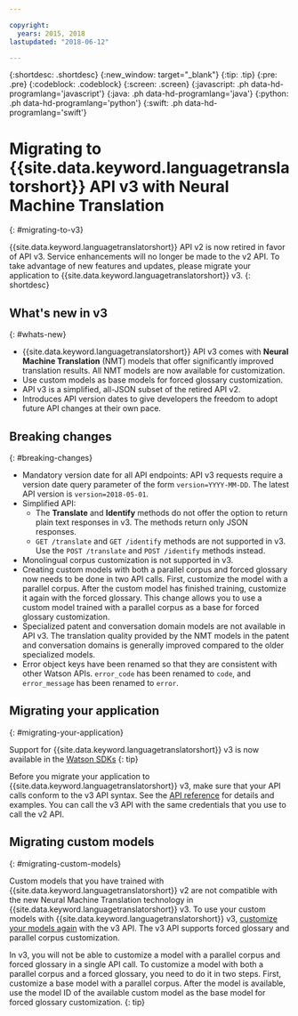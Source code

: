 ```yaml
---

copyright:
  years: 2015, 2018
lastupdated: "2018-06-12"

---
```


{:shortdesc: .shortdesc}
{:new_window: target="_blank"}
{:tip: .tip}
{:pre: .pre}
{:codeblock: .codeblock}
{:screen: .screen}
{:javascript: .ph data-hd-programlang='javascript'}
{:java: .ph data-hd-programlang='java'}
{:python: .ph data-hd-programlang='python'}
{:swift: .ph data-hd-programlang='swift'}

# Migrating to {{site.data.keyword.languagetranslatorshort}} API v3 with Neural Machine Translation
{: #migrating-to-v3}

{{site.data.keyword.languagetranslatorshort}} API v2 is now retired in favor of API v3. Service enhancements will no longer be made to the v2 API. To take advantage of new features and updates, please migrate your application to {{site.data.keyword.languagetranslatorshort}} v3.
{: shortdesc}

## What's new in v3
{: #whats-new}

-  {{site.data.keyword.languagetranslatorshort}} API v3 comes with **Neural Machine Translation** (NMT) models that offer significantly improved translation results. All NMT models are now available for customization.
-  Use custom models as base models for forced glossary customization.
-  API v3 is a simplified, all-JSON subset of the retired API v2.
-  Introduces API version dates to give developers the freedom to adopt future API changes at their own pace.

## Breaking changes
{: #breaking-changes}

- Mandatory version date for all API endpoints: API v3 requests require a version date query parameter of the form `version=YYYY-MM-DD`. The latest API version is `version=2018-05-01`.
- Simplified API:
  - The **Translate** and **Identify** methods do not offer the option to return plain text responses in v3. The methods return only JSON responses.
  - `GET /translate` and `GET /identify` methods are not supported in v3. Use the `POST /translate` and `POST /identify` methods instead. 
- Monolingual corpus customization is not supported in v3.
- Creating custom models with both a parallel corpus and forced glossary now needs to be done in two API calls. First, customize the model with a parallel corpus. After the custom model has finished training, customize it again with the forced glossary. This change allows you to use a custom model trained with a parallel corpus as a base for forced glossary customization.
- Specialized patent and conversation domain models are not available in API v3. The translation quality provided by the NMT models in the patent and conversation domains is generally improved compared to the older specialized models.
- Error object keys have been renamed so that they are consistent with other Watson APIs. `error_code` has been renamed to `code`, and `error_message` has been renamed to `error`.


## Migrating your application
{: #migrating-your-application}

Support for {{site.data.keyword.languagetranslatorshort}} v3 is now available in the [Watson SDKs](https://console.bluemix.net/docs/services/watson/getting-started-sdks.html)
{: tip}

Before you migrate your application to {{site.data.keyword.languagetranslatorshort}} v3, make sure that your API calls conform to the v3 API syntax. See the [API reference](https://www.ibm.com/watson/developercloud/language-translator/api/v3) for details and examples. You can call the v3 API with the same credentials that you use to call the v2 API.

## Migrating custom models
{: #migrating-custom-models}

Custom models that you have trained with {{site.data.keyword.languagetranslatorshort}} v2 are not compatible with the new Neural Machine Translation technology in {{site.data.keyword.languagetranslatorshort}} v3. To use your custom models with {{site.data.keyword.languagetranslatorshort}} v3, [customize your models again](customizing.html) with the v3 API. The v3 API supports forced glossary and parallel corpus customization.

In v3, you will not be able to customize a model with a parallel corpus and forced glossary in a single API call. To customize a model with both a parallel corpus and a forced glossary, you need to do it in two steps. First, customize a base model with a parallel corpus. After the model is available, use the model ID of the available custom model as the base model for forced glossary customization.
{: tip}


















